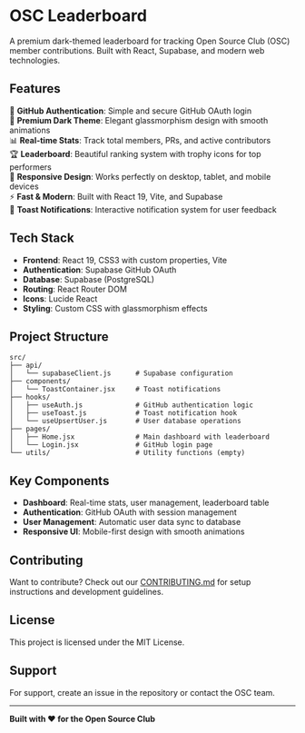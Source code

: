 # OSC Leaderboard

A premium dark-themed leaderboard for tracking Open Source Club (OSC) member contributions. Built with React, Supabase, and modern web technologies.

## Features

🔐 **GitHub Authentication**: Simple and secure GitHub OAuth login  
🎨 **Premium Dark Theme**: Elegant glassmorphism design with smooth animations  
📊 **Real-time Stats**: Track total members, PRs, and active contributors  
🏆 **Leaderboard**: Beautiful ranking system with trophy icons for top performers  
📱 **Responsive Design**: Works perfectly on desktop, tablet, and mobile devices  
⚡ **Fast & Modern**: Built with React 19, Vite, and Supabase  
🔔 **Toast Notifications**: Interactive notification system for user feedback

## Tech Stack

- **Frontend**: React 19, CSS3 with custom properties, Vite
- **Authentication**: Supabase GitHub OAuth
- **Database**: Supabase (PostgreSQL)
- **Routing**: React Router DOM
- **Icons**: Lucide React
- **Styling**: Custom CSS with glassmorphism effects

## Project Structure

```
src/
├── api/
│   └── supabaseClient.js      # Supabase configuration
├── components/
│   └── ToastContainer.jsx     # Toast notifications
├── hooks/
│   ├── useAuth.js             # GitHub authentication logic
│   ├── useToast.js            # Toast notification hook
│   └── useUpsertUser.js       # User database operations
├── pages/
│   ├── Home.jsx               # Main dashboard with leaderboard
│   └── Login.jsx              # GitHub login page
└── utils/                     # Utility functions (empty)
```

## Key Components

- **Dashboard**: Real-time stats, user management, leaderboard table
- **Authentication**: GitHub OAuth with session management
- **User Management**: Automatic user data sync to database
- **Responsive UI**: Mobile-first design with smooth animations

## Contributing

Want to contribute? Check out our [CONTRIBUTING.md](CONTRIBUTING.md) for setup instructions and development guidelines.

## License

This project is licensed under the MIT License.

## Support

For support, create an issue in the repository or contact the OSC team.

---

**Built with ❤️ for the Open Source Club**
